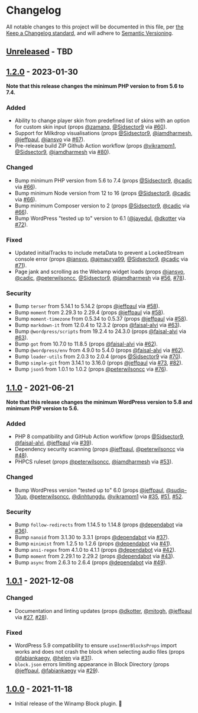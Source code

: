 # Changelog

All notable changes to this project will be documented in this file, per [the Keep a Changelog standard](http://keepachangelog.com/), and will adhere to [Semantic Versioning](https://semver.org/spec/v2.0.0.html).

## [Unreleased] - TBD

## [1.2.0] - 2023-01-30
**Note that this release changes the minimum PHP version to from 5.6 to 7.4.**

### Added
- Ability to change player skin from predefined list of skins with an option for custom skin input (props [@zamanq](https://github.com/zamanq), [@Sidsector9](https://github.com/Sidsector9) via [#60](https://github.com/10up/retro-winamp-block/pull/60)).
- Support for Milkdrop visualisations (props [@Sidsector9](https://github.com/Sidsector9), [@iamdharmesh](https://github.com/iamdharmesh), [@jeffpaul](https://github.com/jeffpaul), [@iansvo](https://github.com/iansvo) via [#67](https://github.com/10up/retro-winamp-block/pull/67)).
- Pre-release build ZIP Github Action workflow (props [@vikrampm1](https://github.com/vikrampm1), [@Sidsector9](https://github.com/Sidsector9), [@iamdharmesh](https://github.com/iamdharmesh) via [#80](https://github.com/10up/retro-winamp-block/pull/80)).

### Changed
- Bump minimum PHP version from 5.6 to 7.4 (props [@Sidsector9](https://github.com/Sidsector9), [@cadic](https://github.com/cadic) via [#66](https://github.com/10up/retro-winamp-block/pull/66)).
- Bump minimum Node version from 12 to 16 (props [@Sidsector9](https://github.com/Sidsector9), [@cadic](https://github.com/cadic) via [#66](https://github.com/10up/retro-winamp-block/pull/66)).
- Bump minimum Composer version to 2 (props [@Sidsector9](https://github.com/Sidsector9), [@cadic](https://github.com/cadic) via [#66](https://github.com/10up/retro-winamp-block/pull/66)).
- Bump WordPress "tested up to" version to 6.1 ([@jayedul](https://github.com/jayedul), [@dkotter](https://github.com/dkotter) via [#72](https://github.com/10up/retro-winamp-block/pull/72)).

### Fixed
- Updated initialTracks to include metaData to prevent a LockedStream console error (props [@iansvo](https://github.com/iansvo), [@ajmaurya99](https://github.com/ajmaurya99), [@Sidsector9](https://github.com/Sidsector9), [@cadic](https://github.com/cadic) via [#71](https://github.com/10up/retro-winamp-block/pull/71)).
- Page jank and scrolling as the Webamp widget loads (props [@iansvo](https://github.com/iansvo), [@cadic](https://github.com/cadic), [@peterwilsoncc](https://github.com/peterwilsoncc), [@Sidsector9](https://github.com/Sidsector9), [@iamdharmesh](https://github.com/iamdharmesh) via [#56](https://github.com/10up/retro-winamp-block/pull/56), [#78](https://github.com/10up/retro-winamp-block/pull/78)).

### Security
- Bump `terser` from 5.14.1 to 5.14.2 (props [@jeffpaul](https://github.com/jeffpaul) via [#58](https://github.com/10up/retro-winamp-block/pull/58)).
- Bump `moment` from 2.29.3 to 2.29.4 (props [@jeffpaul](https://github.com/jeffpaul) via [#58](https://github.com/10up/retro-winamp-block/pull/59)).
- Bump `moment-timezone` from 0.5.34 to 0.5.37 (props [@jeffpaul](https://github.com/jeffpaul) via [#58](https://github.com/10up/retro-winamp-block/pull/61)).
- Bump `markdown-it` from 12.0.4 to 12.3.2 (props [@faisal-alvi](https://github.com/faisal-alvi) via [#63](https://github.com/10up/retro-winamp-block/pull/63)).
- Bump `@wordpress/scripts` from 19.2.4 to 24.3.0 (props [@faisal-alvi](https://github.com/faisal-alvi) via [#63](https://github.com/10up/retro-winamp-block/pull/63)).
- Bump `got` from 10.7.0 to 11.8.5 (props [@faisal-alvi](https://github.com/faisal-alvi) via [#62](https://github.com/10up/retro-winamp-block/pull/62)).
- Bump `@wordpress/env` from 4.9.0 to 5.4.0 (props [@faisal-alvi](https://github.com/faisal-alvi) via [#62](https://github.com/10up/retro-winamp-block/pull/62)).
- Bump `loader-utils` from 2.0.3 to 2.0.4 (props [@Sidsector9](https://github.com/Sidsector9) via [#70](https://github.com/10up/retro-winamp-block/pull/70)).
- Bump `simple-git` from 3.14.1 to 3.16.0 (props [@jeffpaul](https://github.com/jeffpaul) via [#73](https://github.com/10up/retro-winamp-block/pull/73), [#82](https://github.com/10up/retro-winamp-block/pull/82)).
- Bump `json5` from 1.0.1 to 1.0.2 (props [@peterwilsoncc](https://github.com/peterwilsoncc) via [#76](https://github.com/10up/retro-winamp-block/pull/76)).

## [1.1.0] - 2021-06-21
**Note that this release changes the minimum WordPress version to 5.8 and minimum PHP version to 5.6.**

### Added
- PHP 8 compatibility and GitHub Action workflow (props [@Sidsector9](https://github.com/Sidsector9), [@faisal-alvi](https://github.com/faisal-alvi), [@jeffpaul](https://github.com/jeffpaul) via [#39](https://github.com/10up/retro-winamp-block/pull/39)).
- Dependency security scanning (props [@jeffpaul](https://github.com/jeffpaul), [@peterwilsoncc](https://github.com/peterwilsoncc) via [#48](https://github.com/10up/retro-winamp-block/pull/48)).
- PHPCS ruleset (props [@peterwilsoncc](https://github.com/peterwilsoncc), [@iamdharmesh](https://github.com/iamdharmesh) via [#53](https://github.com/10up/retro-winamp-block/pull/53)).

### Changed
- Bump WordPress version "tested up to" 6.0 (props [@jeffpaul](https://github.com/jeffpaul), [@sudip-10up](https://github.com/sudip-10up), [@peterwilsoncc](https://github.com/peterwilsoncc), [@dinhtungdu](https://github.com/dinhtungdu), [@vikrampm1](https://github.com/vikrampm1) via [#35](https://github.com/10up/retro-winamp-block/pull/35), [#51](https://github.com/10up/retro-winamp-block/pull/51), [#52](https://github.com/10up/retro-winamp-block/pull/52).

### Security
- Bump `follow-redirects` from 1.14.5 to 1.14.8 (props [@dependabot](https://github.com/apps/dependabot) via [#36](https://github.com/10up/retro-winamp-block/pull/36)).
- Bump `nanoid` from 3.1.30 to 3.3.1 (props [@dependabot](https://github.com/apps/dependabot) via [#37](https://github.com/10up/retro-winamp-block/pull/37)).
- Bump `minimist` from 1.2.5 to 1.2.6 (props [@dependabot](https://github.com/apps/dependabot) via [#41](https://github.com/10up/retro-winamp-block/pull/41)).
- Bump `ansi-regex` from 4.1.0 to 4.1.1 (props [@dependabot](https://github.com/apps/dependabot) via [#42](https://github.com/10up/retro-winamp-block/pull/42)).
- Bump `moment` from 2.29.1 to 2.29.2 (props [@dependabot](https://github.com/apps/dependabot) via [#43](https://github.com/10up/retro-winamp-block/pull/43)).
- Bump `async` from 2.6.3 to 2.6.4 (props [@dependabot](https://github.com/apps/dependabot) via [#49](https://github.com/10up/retro-winamp-block/pull/49)).

## [1.0.1] - 2021-12-08
### Changed
- Documentation and linting updates (props [@dkotter](https://github.com/dkotter), [@mitogh](https://github.com/mitogh), [@jeffpaul](https://github.com/jeffpaul) via [#27](https://github.com/10up/retro-winamp-block/pull/27), [#28](https://github.com/10up/retro-winamp-block/pull/28)).

### Fixed
- WordPress 5.9 compatibility to ensure `useInnerBlocksProps` import works and does not crash the block when selecting audio files (props [@fabiankaegy](https://github.com/fabiankaegy), [@helen](https://github.com/helen) via [#31](https://github.com/10up/retro-winamp-block/pull/31)).
- `block.json` errors limiting appearance in Block Directory (props [@jeffpaul](https://github.com/jeffpaul), [@fabiankaegy](https://github.com/fabiankaegy) via [#29](https://github.com/10up/retro-winamp-block/pull/29)).

## [1.0.0] - 2021-11-18
- Initial release of the Winamp Block plugin. 🎉

[Unreleased]: https://github.com/10up/retro-winamp-block/compare/trunk...develop
[1.2.0]: https://github.com/10up/retro-winamp-block/compare/1.1.0...1.2.0
[1.1.0]: https://github.com/10up/retro-winamp-block/compare/1.0.1...1.1.0
[1.0.1]: https://github.com/10up/retro-winamp-block/compare/1.0.0...1.0.1
[1.0.0]: https://github.com/10up/retro-winamp-block/tree/1.0.0
